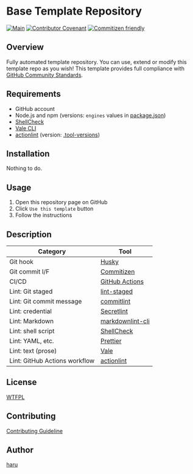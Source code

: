 # Base Template Repository

[![Main](https://github.com/haru52/base_template/actions/workflows/main.yml/badge.svg)](https://github.com/haru52/base_template/actions/workflows/main.yml)
[![Contributor Covenant](https://img.shields.io/badge/Contributor%20Covenant-2.1-4baaaa.svg)](CODE_OF_CONDUCT.md)
[![Commitizen friendly](https://img.shields.io/badge/commitizen-friendly-brightgreen.svg)](https://commitizen.github.io/cz-cli/)

## Overview

<!-- vale write-good.TooWordy = NO -->
Fully automated template repository. You can use, extend or modify this template repo as you wish! This template provides full compliance with [GitHub Community Standards](https://github.com/haru52/base_template/community).
<!-- vale write-good.TooWordy = YES -->

## Requirements

- GitHub account
- Node.js and npm (versions: `engines` values in [package.json](package.json))
- [ShellCheck](https://github.com/koalaman/shellcheck#readme)
- [Vale CLI](https://vale.sh/)
- [actionlint](https://github.com/rhysd/actionlint#readme) (version: [.tool-versions](.tool-versions))

## Installation

Nothing to do.

## Usage

1. Open this repository page on GitHub
2. Click `Use this template` button
3. Follow the instructions

## Description

| Category | Tool |
|-|-|
| Git hook | [Husky](https://typicode.github.io/husky) |
| Git commit I/F | [Commitizen](https://commitizen.github.io/cz-cli/) |
| CI/CD | [GitHub Actions](https://github.com/features/actions) |
| Lint: Git staged | [lint-staged](https://github.com/okonet/lint-staged#readme) |
| Lint: Git commit message | [commitlint](https://commitlint.js.org/) |
| Lint: credential | [Secretlint](https://github.com/secretlint/secretlint#readme) |
| Lint: Markdown | [markdownlint-cli](https://github.com/igorshubovych/markdownlint-cli#readme) |
| Lint: shell script | [ShellCheck](https://github.com/koalaman/shellcheck#readme) |
| Lint: YAML, etc. | [Prettier](https://prettier.io/) |
| Lint: text (prose) | [Vale](https://vale.sh/) |
| Lint: GitHub Actions workflow | [actionlint](https://github.com/rhysd/actionlint#readme) |

## License

[WTFPL](LICENSE)

## Contributing

[Contributing Guideline](CONTRIBUTING.md)

## Author

[haru](https://haru52.com/)
